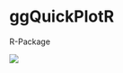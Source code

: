 # ggQuickPlotR
R-Package



![](https://github.com/visionRs/ggQuickPlotR/blob/master/ezgif.com-video-to-gif.gif)
